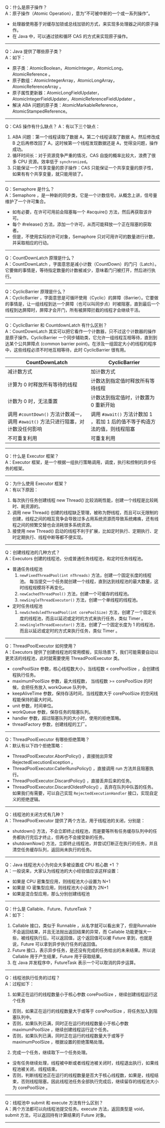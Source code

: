 Q：什么是原子操作？  
A：原子操作（Atomic Operation），意为”不可被中断的一个或一系列操作”。   
- 处理器使用基于对缓存加锁或总线加锁的方式，来实现多处理器之间的原子操作。
- 在 Java 中，可以通过锁和循环 CAS 的方式来实现原子操作。
***
Q：Java 提供了哪些原子类？  
A：如下：  
- 原子类：AtomicBoolean，AtomicInteger，AtomicLong，AtomicReference 。
- 原子数组：AtomicIntegerArray，AtomicLongArray，AtomicReferenceArray 。
- 原子属性更新器：AtomicLongFieldUpdater，AtomicIntegerFieldUpdater，AtomicReferenceFieldUpdater 。
- 解决 ABA 问题的原子类：AtomicMarkableReference，AtomicStampedReference。
***
Q：CAS 操作有什么缺点？
A：有以下三个缺点：  
1. ABA 问题：第一个线程读取了数据 A，第二个线程读取了数据 A，然后修改成 B 之后再修改回了 A，这时候第一个线程发现数据还是 A，觉得没问题，操作成功。  
2. 循环时间长：对于资源竞争严重的情况，CAS 自旋的概率比较大，浪费了很多 CPU 资源。效率低于 `synchronized`。
3. 只能保证一个共享变量的原子操作：CAS 只能保证一个共享变量的原子性，如果有有个共享变量，就只能用锁了。  
***
Q：Semaphore 是什么？  
A：Semaphore ，是一种新的同步类，它是一个计数信号。从概念上讲，信号量维护了一个许可集合。  
- 如有必要，在许可可用前会阻塞每一个 #acquire() 方法，然后再获取该许可。
- 每个 #release() 方法，添加一个许可，从而可能释放一个正在阻塞的获取者。
- 但是，不使用实际的许可对象，Semaphore 只对可用许可的数量进行计数，并采取相应的行动。
***
Q：CountDownLatch 原理是什么？  
A：CountDownLatch ，字面意思是减小计数（CountDown）的门闩（Latch）。它要做的事情是，等待指定数量的计数被减少，意味着门闩被打开，然后进行执行。
***
Q：CyclicBarrier 原理是什么？  
A：CyclicBarrier ，字面意思是可循环使用（Cyclic）的屏障（Barrier）。它要做的事情是，让一组线程到达一个屏障（也可以叫同步点）时被阻塞，直到最后一个线程到达屏障时，屏障才会开门，所有被屏障拦截的线程才会继续干活。
***
Q：CyclicBarrier 和 CountdownLatch 有什么区别？  
A：CountDownLatch 其实可以把它看作一个计数器，只不过这个计数器的操作是原子操作。CyclicBarrier 一个同步辅助类，它允许一组线程互相等待，直到到达某个公共屏障点 (common barrier point)。在涉及一组固定大小的线程的程序中，这些线程必须不时地互相等待，此时 CyclicBarrier 很有用。  

| CountDownLatch                                               | CyclicBarrier                                                |
| ------------------------------------------------------------ | ------------------------------------------------------------ |
| 减计数方式                                                   | 加计数方式                                                   |
| 计算为 0 时释放所有等待的线程                                | 计数达到指定值时释放所有等待线程                             |
| 计数为 0 时，无法重置                                        | 计数达到指定值时，计数置为 0 重新开始                        |
| 调用 `#countDown()` 方法计数减一，调用 `#await()` 方法只进行阻塞，对计数没任何影响 | 调用 `#await()` 方法计数加 1 ，若加 1 后的值不等于构造方法的值，则线程阻塞 |
| 不可重复利用                                                 | 可重复利用                                                   |

***
Q：什么是 Executor 框架？  
A：Executor 框架，是一个根据一组执行策略调用，调度，执行和控制的异步任务的框架。  
***
Q：为什么使用 Executor 框架？  
A：有以下原因：  
1. 每次执行任务创建线程 new Thread() 比较消耗性能，创建一个线程是比较耗时、耗资源的。
2. 调用 new Thread() 创建的线程缺乏管理，被称为野线程，而且可以无限制的创建，线程之间的相互竞争会导致过多占用系统资源而导致系统瘫痪，还有线程之间的频繁交替也会消耗很多系统资源。
3. 接使用 new Thread() 启动的线程不利于扩展，比如定时执行、定期执行、定时定期执行、线程中断等都不便实现。
***
Q：创建线程池的几种方式？  
A：Executors 创建的线程池，分成普通任务线程池，和定时任务线程池。  
- 普通任务线程池
  1. `newFixedThreadPool(int nThreads)` 方法，创建一个固定长度的线程池。
每当提交一个任务就创建一个线程，直到达到线程池的最大数量，这时线程规模将不再变化。
  2. `newCachedThreadPool()` 方法，创建一个可缓存的线程池。
  3. `newSingleThreadExecutor()` 方法，创建一个单线程的线程池。
- 定时任务线程池
  1. `newScheduledThreadPool(int corePoolSize)` 方法，创建了一个固定长度的线程池，而且以延迟或定时的方式来执行任务，类似 Timer 。
  2. `newSingleThreadExecutor()` 方法，创建了一个固定长度为 1 的线程池，而且以延迟或定时的方式来执行任务，类似 Timer 。
***
Q：ThreadPoolExecutor 如何使用？  
A：Executors 提供了创建线程池的常用模板，实际场景下，我们可能需要自动以更灵活的线程池，此时就需要使用 ThreadPoolExecutor 类。  
- corePoolSize 参数，核心线程数大小，当线程数 < corePoolSize ，会创建线程执行任务。
- maximumPoolSize 参数，最大线程数， 当线程数 >= corePoolSize 的时候，会把任务放入 workQueue 队列中。
- keepAliveTime 参数，保持存活时间，当线程数大于 corePoolSize 的空闲线程能保持的最大时间。
- unit 参数，时间单位。
- workQueue 参数，保存任务的阻塞队列。
- handler 参数，超过阻塞队列的大小时，使用的拒绝策略。
- threadFactory 参数，创建线程的工厂。
***
Q：ThreadPoolExecutor 有哪些拒绝策略？  
A：默认有以下四个拒绝策略：  
- ThreadPoolExecutor.AbortPolicy() ，直接抛出异常 RejectedExecutionException 。
- ThreadPoolExecutor.CallerRunsPolicy() ，直接调用 run 方法并且阻塞执行。
- ThreadPoolExecutor.DiscardPolicy() ，直接丢弃后来的任务。
- ThreadPoolExecutor.DiscardOldestPolicy() ，丢弃在队列中队首的任务。
如果我们有需要，可以自己实现 `RejectedExecutionHandler` 接口，实现自定义的拒绝逻辑。
***
Q：线程池的关闭方式有几种？  
A：ThreadPoolExecutor 提供了两个方法，用于线程池的关闭，分别是：  
- shutdown() 方法，不会立即终止线程池，而是要等所有任务缓存队列中的任务都执行完后才终止，但再也不会接受新的任务。
- shutdownNow() 方法，立即终止线程池，并尝试打断正在执行的任务，并且清空任务缓存队列，返回尚未执行的任务。
***
Q：Java 线程池大小为何会大多被设置成 CPU 核心数 +1 ？  
A：一般说来，大家认为线程池的大小经验值应该这样设置：  
- 如果是 CPU 密集型应用，则线程池大小设置为 N+1
- 如果是 IO 密集型应用，则线程池大小设置为 2N+1
- 如果是混合型应用，那么分别创建线程池
***
Q：什么是 Callable、Future、FutureTask ？  
A：如下：  
1. Callable 接口，类似于 Runnable ，从名字就可以看出来了，但是Runnable 不会返回结果，并且无法抛出返回结果的异常，而 Callable 功能更强大一些，被线程执行后，可以返回值，这个返回值可以被 Future 拿到，也就是说，Future 可以拿到异步执行任务的返回值。
2. Future 接口，表示异步任务，是还没有完成的任务给出的未来结果。所以说 Callable 用于产生结果，Future 用于获取结果。
3. 在 Java 并发程序中，FutureTask 表示一个可以取消的异步运算。
***
Q：线程池执行任务的过程？  
A：过程如下：  
1. 如果正在运行的线程数量小于核心参数 corePoolSize ，继续创建线程运行这个任务
  - 否则，如果正在运行的线程数量大于或等于 corePoolSize ，将任务加入到阻塞队列中。
  - 否则，如果队列已满，同时正在运行的线程数量小于核心参数 maximumPoolSize ，继续创建线程运行这个任务。
  - 否则，如果队列已满，同时正在运行的线程数量大于或等于 maximumPoolSize ，根据设置的拒绝策略处理。
2. 完成一个任务，继续取下一个任务处理。
  - 没有任务继续处理，线程被中断或者线程池被关闭时，线程退出执行，如果线程池被关闭，线程结束。
  - 否则，判断线程池正在运行的线程数量是否大于核心线程数，如果是，线程结束，否则线程阻塞。因此线程池任务全部执行完成后，继续留存的线程池大小为 corePoolSize 。
***
Q：线程池中 submit 和 execute 方法有什么区别？  
A：两个方法都可以向线程池提交任务。execute 方法，返回类型是 void，submit 方法，可以返回持有计算结果的 Future 对象。
***
